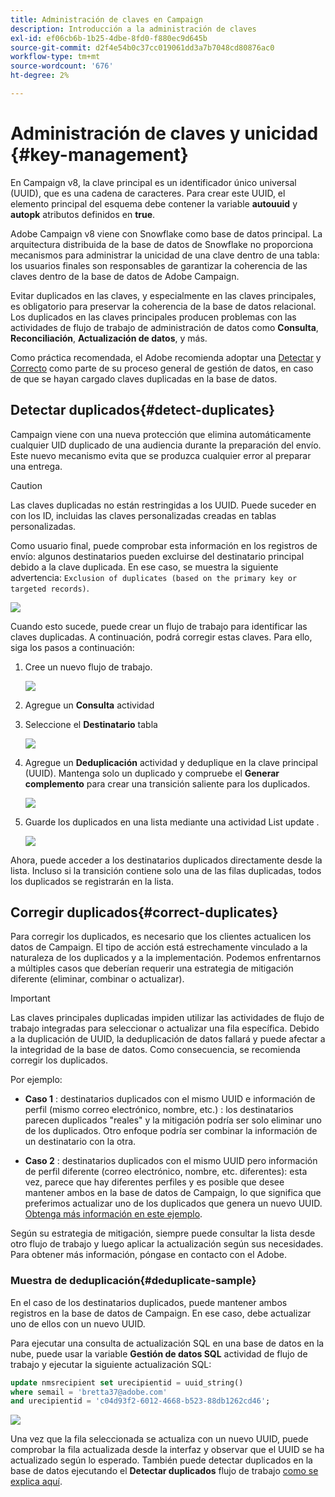 ```yaml
---
title: Administración de claves en Campaign
description: Introducción a la administración de claves
exl-id: ef06cb6b-1b25-4dbe-8fd0-f880ec9d645b
source-git-commit: d2f4e54b0c37cc019061dd3a7b7048cd80876ac0
workflow-type: tm+mt
source-wordcount: '676'
ht-degree: 2%

---
```


# Administración de claves y unicidad {#key-management}

En Campaign v8, la clave principal es un identificador único universal (UUID), que es una cadena de caracteres. Para crear este UUID, el elemento principal del esquema debe contener la variable **autouuid** y **autopk** atributos definidos en **true**.

Adobe Campaign v8 viene con Snowflake como base de datos principal. La arquitectura distribuida de la base de datos de Snowflake no proporciona mecanismos para administrar la unicidad de una clave dentro de una tabla: los usuarios finales son responsables de garantizar la coherencia de las claves dentro de la base de datos de Adobe Campaign.

Evitar duplicados en las claves, y especialmente en las claves principales, es obligatorio para preservar la coherencia de la base de datos relacional. Los duplicados en las claves principales producen problemas con las actividades de flujo de trabajo de administración de datos como **Consulta**, **Reconciliación**, **Actualización de datos**, y más.

Como práctica recomendada, el Adobe recomienda adoptar una [Detectar](#detect-duplicates) y [Correcto](#correct-duplicates) como parte de su proceso general de gestión de datos, en caso de que se hayan cargado claves duplicadas en la base de datos.

## Detectar duplicados{#detect-duplicates}

Campaign viene con una nueva protección que elimina automáticamente cualquier UID duplicado de una audiencia durante la preparación del envío. Este nuevo mecanismo evita que se produzca cualquier error al preparar una entrega.

>[!CAUTION]
>
>Las claves duplicadas no están restringidas a los UUID. Puede suceder en con los ID, incluidas las claves personalizadas creadas en tablas personalizadas.

Como usuario final, puede comprobar esta información en los registros de envío: algunos destinatarios pueden excluirse del destinatario principal debido a la clave duplicada. En ese caso, se muestra la siguiente advertencia: `Exclusion of duplicates (based on the primary key or targeted records)`.

![](assets/delivery-log-duplicates.png)

Cuando esto sucede, puede crear un flujo de trabajo para identificar las claves duplicadas. A continuación, podrá corregir estas claves. Para ello, siga los pasos a continuación:

1. Cree un nuevo flujo de trabajo.

   ![](assets/new-wf.png)

1. Agregue un **Consulta** actividad
1. Seleccione el **Destinatario** tabla

   ![](assets/add-query-on-rcp.png)

1. Agregue un **Deduplicación** actividad y deduplique en la clave principal (UUID). Mantenga solo un duplicado y compruebe el  **Generar complemento** para crear una transición saliente para los duplicados.

   ![](assets/deduplicate.png)

1. Guarde los duplicados en una lista mediante una actividad List update .

   ![](assets/list-update.png)

Ahora, puede acceder a los destinatarios duplicados directamente desde la lista. Incluso si la transición contiene solo una de las filas duplicadas, todos los duplicados se registrarán en la lista.


## Corregir duplicados{#correct-duplicates}

Para corregir los duplicados, es necesario que los clientes actualicen los datos de Campaign. El tipo de acción está estrechamente vinculado a la naturaleza de los duplicados y a la implementación. Podemos enfrentarnos a múltiples casos que deberían requerir una estrategia de mitigación diferente (eliminar, combinar o actualizar).

>[!IMPORTANT]
>
>Las claves principales duplicadas impiden utilizar las actividades de flujo de trabajo integradas para seleccionar o actualizar una fila específica. Debido a la duplicación de UUID, la deduplicación de datos fallará y puede afectar a la integridad de la base de datos. Como consecuencia, se recomienda corregir los duplicados.

Por ejemplo:

* **Caso 1** : destinatarios duplicados con el mismo UUID e información de perfil (mismo correo electrónico, nombre, etc.) : los destinatarios parecen duplicados &quot;reales&quot; y la mitigación podría ser solo eliminar uno de los duplicados.
Otro enfoque podría ser combinar la información de un destinatario con la otra.

* **Caso 2** : destinatarios duplicados con el mismo UUID pero información de perfil diferente (correo electrónico, nombre, etc. diferentes): esta vez, parece que hay diferentes perfiles y es posible que desee mantener ambos en la base de datos de Campaign, lo que significa que preferimos actualizar uno de los duplicados que genera un nuevo UUID. [Obtenga más información en este ejemplo](#deduplicate-sample).

Según su estrategia de mitigación, siempre puede consultar la lista desde otro flujo de trabajo y luego aplicar la actualización según sus necesidades. Para obtener más información, póngase en contacto con el Adobe.

### Muestra de deduplicación{#deduplicate-sample}

En el caso de los destinatarios duplicados, puede mantener ambos registros en la base de datos de Campaign. En ese caso, debe actualizar uno de ellos con un nuevo UUID.

Para ejecutar una consulta de actualización SQL en una base de datos en la nube, puede usar la variable **Gestión de datos SQL** actividad de flujo de trabajo y ejecutar la siguiente actualización SQL:

```sql
update nmsrecipient set urecipientid = uuid_string()
where semail = 'bretta37@adobe.com'
and urecipientid = 'c04d93f2-6012-4668-b523-88db1262cd46';
```

![](assets/sql-data-management.png)

Una vez que la fila seleccionada se actualiza con un nuevo UUID, puede comprobar la fila actualizada desde la interfaz y observar que el UUID se ha actualizado según lo esperado. También puede detectar duplicados en la base de datos ejecutando el **Detectar duplicados** flujo de trabajo [como se explica aquí](#detect-duplicates).
